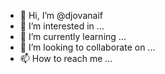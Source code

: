 - 👋 Hi, I’m @djovanaif
- 👀 I’m interested in ...
- 🌱 I’m currently learning ...
- 💞️ I’m looking to collaborate on ...
- 📫 How to reach me ...

<!---
djovanaif/djovanaif is a ✨ special ✨ repository because its `README.md` (this file) appears on your GitHub profile.
You can click the Preview link to take a look at your changes.
--->
